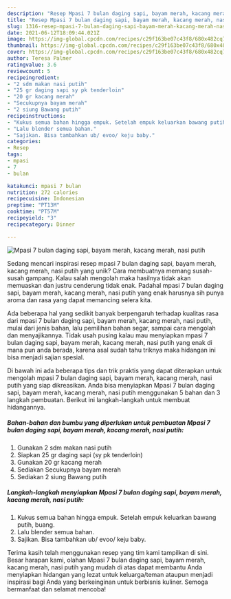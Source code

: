 ```yaml
---
description: "Resep Mpasi 7 bulan daging sapi, bayam merah, kacang merah, nasi putih, Lezat"
title: "Resep Mpasi 7 bulan daging sapi, bayam merah, kacang merah, nasi putih, Lezat"
slug: 1316-resep-mpasi-7-bulan-daging-sapi-bayam-merah-kacang-merah-nasi-putih-lezat
date: 2021-06-12T18:09:44.021Z
image: https://img-global.cpcdn.com/recipes/c29f163be07c43f8/680x482cq70/mpasi-7-bulan-daging-sapi-bayam-merah-kacang-merah-nasi-putih-foto-resep-utama.jpg
thumbnail: https://img-global.cpcdn.com/recipes/c29f163be07c43f8/680x482cq70/mpasi-7-bulan-daging-sapi-bayam-merah-kacang-merah-nasi-putih-foto-resep-utama.jpg
cover: https://img-global.cpcdn.com/recipes/c29f163be07c43f8/680x482cq70/mpasi-7-bulan-daging-sapi-bayam-merah-kacang-merah-nasi-putih-foto-resep-utama.jpg
author: Teresa Palmer
ratingvalue: 3.6
reviewcount: 5
recipeingredient:
- "2 sdm makan nasi putih"
- "25 gr daging sapi sy pk tenderloin"
- "20 gr kacang merah"
- "Secukupnya bayam merah"
- "2 siung Bawang putih"
recipeinstructions:
- "Kukus semua bahan hingga empuk. Setelah empuk keluarkan bawang putih, buang."
- "Lalu blender semua bahan."
- "Sajikan. Bisa tambahkan ub/ evoo/ keju baby."
categories:
- Resep
tags:
- mpasi
- 7
- bulan

katakunci: mpasi 7 bulan 
nutrition: 272 calories
recipecuisine: Indonesian
preptime: "PT13M"
cooktime: "PT57M"
recipeyield: "3"
recipecategory: Dinner

---
```



![Mpasi 7 bulan daging sapi, bayam merah, kacang merah, nasi putih](https://img-global.cpcdn.com/recipes/c29f163be07c43f8/680x482cq70/mpasi-7-bulan-daging-sapi-bayam-merah-kacang-merah-nasi-putih-foto-resep-utama.jpg)

Sedang mencari inspirasi resep mpasi 7 bulan daging sapi, bayam merah, kacang merah, nasi putih yang unik? Cara membuatnya memang susah-susah gampang. Kalau salah mengolah maka hasilnya tidak akan memuaskan dan justru cenderung tidak enak. Padahal mpasi 7 bulan daging sapi, bayam merah, kacang merah, nasi putih yang enak harusnya sih punya aroma dan rasa yang dapat memancing selera kita.

Ada beberapa hal yang sedikit banyak berpengaruh terhadap kualitas rasa dari mpasi 7 bulan daging sapi, bayam merah, kacang merah, nasi putih, mulai dari jenis bahan, lalu pemilihan bahan segar, sampai cara mengolah dan menyajikannya. Tidak usah pusing kalau mau menyiapkan mpasi 7 bulan daging sapi, bayam merah, kacang merah, nasi putih yang enak di mana pun anda berada, karena asal sudah tahu triknya maka hidangan ini bisa menjadi sajian spesial.




Di bawah ini ada beberapa tips dan trik praktis yang dapat diterapkan untuk mengolah mpasi 7 bulan daging sapi, bayam merah, kacang merah, nasi putih yang siap dikreasikan. Anda bisa menyiapkan Mpasi 7 bulan daging sapi, bayam merah, kacang merah, nasi putih menggunakan 5 bahan dan 3 langkah pembuatan. Berikut ini langkah-langkah untuk membuat hidangannya.

<!--inarticleads1-->

##### Bahan-bahan dan bumbu yang diperlukan untuk pembuatan Mpasi 7 bulan daging sapi, bayam merah, kacang merah, nasi putih:

1. Gunakan 2 sdm makan nasi putih
1. Siapkan 25 gr daging sapi (sy pk tenderloin)
1. Gunakan 20 gr kacang merah
1. Sediakan Secukupnya bayam merah
1. Sediakan 2 siung Bawang putih




<!--inarticleads2-->

##### Langkah-langkah menyiapkan Mpasi 7 bulan daging sapi, bayam merah, kacang merah, nasi putih:

1. Kukus semua bahan hingga empuk. Setelah empuk keluarkan bawang putih, buang.
1. Lalu blender semua bahan.
1. Sajikan. Bisa tambahkan ub/ evoo/ keju baby.




Terima kasih telah menggunakan resep yang tim kami tampilkan di sini. Besar harapan kami, olahan Mpasi 7 bulan daging sapi, bayam merah, kacang merah, nasi putih yang mudah di atas dapat membantu Anda menyiapkan hidangan yang lezat untuk keluarga/teman ataupun menjadi inspirasi bagi Anda yang berkeinginan untuk berbisnis kuliner. Semoga bermanfaat dan selamat mencoba!
